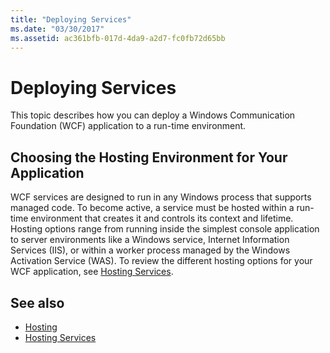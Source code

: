 ```yaml
---
title: "Deploying Services"
ms.date: "03/30/2017"
ms.assetid: ac361bfb-017d-4da9-a2d7-fc0fb72d65bb
---
```

# Deploying Services
This topic describes how you can deploy a Windows Communication Foundation (WCF) application to a run-time environment.  
  
## Choosing the Hosting Environment for Your Application  
 WCF services are designed to run in any Windows process that supports managed code. To become active, a service must be hosted within a run-time environment that creates it and controls its context and lifetime. Hosting options range from running inside the simplest console application to server environments like a Windows service, Internet Information Services (IIS), or within a worker process managed by the Windows Activation Service (WAS). To review the different hosting options for your WCF application, see [Hosting Services](../../../../docs/framework/wcf/hosting-services.md).  
  
## See also

- [Hosting](../../../../docs/framework/wcf/feature-details/hosting.md)
- [Hosting Services](../../../../docs/framework/wcf/hosting-services.md)
